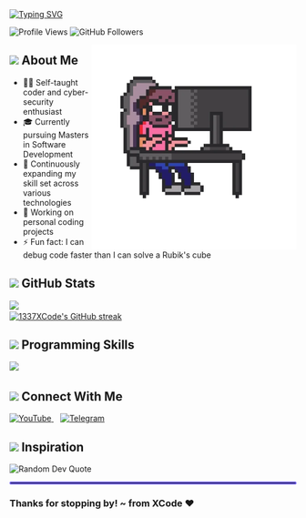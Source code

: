 <div align="left">
  <a href="https://git.io/typing-svg"><img src="https://readme-typing-svg.demolab.com?font=JetBrains+Mono&weight=600&size=30&duration=3000&pause=1000&color=00FF00&center=false&vCenter=true&width=700&height=60&lines=Hey, It's Me 1337XCode!; I'm a Masters Student at QUB!; Currently learning Software Development..." alt="Typing SVG" /></a>
</div>

<p align="left">
  <img src="https://komarev.com/ghpvc/?username=1337Xcode&style=for-the-badge&color=6c5ce7" alt="Profile Views" />
  <img src="https://img.shields.io/github/followers/1337Xcode?label=Followers&style=for-the-badge&color=0984e3" alt="GitHub Followers" />
</p>

<a href="https://t.me/XCode">
  <img align="right" alt="1337XCode's Personal" width="360" src="https://github.com/1337Xcode/1337Xcode/blob/main/Assets/Coding.webp" />
</a>

## <img src="https://media.giphy.com/media/VgCDAzcKvsR6OM0uWg/giphy.gif" width="50"> About Me
- 👨‍💻 Self-taught coder and cyber-security enthusiast
- 🎓 Currently pursuing Masters in Software Development
- 🌱 Continuously expanding my skill set across various technologies
- 🔭 Working on personal coding projects
- ⚡ Fun fact: I can debug code faster than I can solve a Rubik's cube

## <img src="https://media2.giphy.com/media/QssGEmpkyEOhBCb7e1/giphy.gif" width="40"> GitHub Stats
<div align="left">
  <a href="https://github.com/1337Xcode">
    <img width="450" src="https://github-profile-summary-cards.vercel.app/api/cards/profile-details?username=1337Xcode&theme=tokyonight" />
  </a>
</div>
<div align="left">
  <a href="https://github.com/1337Xcode">
    <img width="450" src="https://github-readme-streak-stats.herokuapp.com/?user=1337Xcode&theme=tokyonight&hide_border=true" alt="1337XCode's GitHub streak"/>
  </a>
</div>

## <img src="https://media.giphy.com/media/WUlplcMpOCEmTGBtBW/giphy.gif" width="40"> Programming Skills

<p align="left">
  <a href="https://skillicons.dev">
    <img src="https://skillicons.dev/icons?i=java,python,html,css,js,nodejs,express,git,bash,mysql&perline=5" />
  </a>
</p>

## <img src="https://raw.githubusercontent.com/ShahriarShafin/ShahriarShafin/main/Assets/handshake.gif" width="40"> Connect With Me

<div align="left">
  <a href="https://www.youtube.com/channel/UCTuxcRS1j30xYrqTqiykZzQ?sub_confirmation=1">
    <img src="https://img.shields.io/badge/YouTube-FF0000?style=for-the-badge&logo=youtube&logoColor=white" alt="YouTube"/>
  </a>
  &nbsp;&nbsp;
  <a href="https://t.me/+qLf-HkRjaEVmMjll">
    <img src="https://img.shields.io/badge/Telegram-26A5E4?style=for-the-badge&logo=telegram&logoColor=white" alt="Telegram"/>
  </a>
</div>

## <img src="https://media.giphy.com/media/W5eoZHPpUx9sapR0eu/giphy.gif" width="40"> Inspiration

<div align="left">
  <img src="https://quotes-github-readme.vercel.app/api?type=horizontal&theme=tokyonight" alt="Random Dev Quote"/>
</div>

<hr style="border: 2px solid #6c5ce7; border-radius: 5px;">

<div align="left">
  <h3>Thanks for stopping by! ~ from XCode ❤️</h3>
</div>
